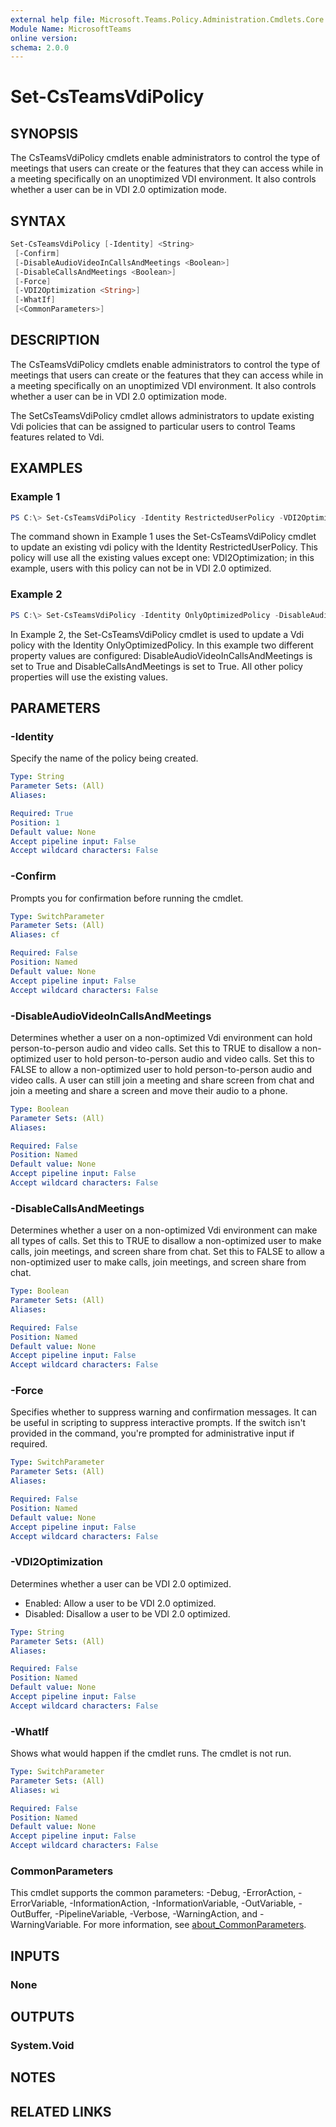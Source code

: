 ```yaml
---
external help file: Microsoft.Teams.Policy.Administration.Cmdlets.Core.dll-Help.xml
Module Name: MicrosoftTeams
online version:
schema: 2.0.0
---
```


# Set-CsTeamsVdiPolicy

## SYNOPSIS
The CsTeamsVdiPolicy cmdlets enable administrators to control the type of meetings that users can create or the features that they can access while in a meeting specifically on an unoptimized VDI environment. It also controls whether a user can be in VDI 2.0 optimization mode.

## SYNTAX

```powershell
Set-CsTeamsVdiPolicy [-Identity] <String>
 [-Confirm]
 [-DisableAudioVideoInCallsAndMeetings <Boolean>]
 [-DisableCallsAndMeetings <Boolean>]
 [-Force]
 [-VDI2Optimization <String>]
 [-WhatIf]
 [<CommonParameters>]
```

## DESCRIPTION
The CsTeamsVdiPolicy cmdlets enable administrators to control the type of meetings that users can create or the features that they can access while in a meeting specifically on an unoptimized VDI environment. It also controls whether a user can be in VDI 2.0 optimization mode.

The SetCsTeamsVdiPolicy cmdlet allows administrators to update existing Vdi policies that can be assigned to particular users to control Teams features related to Vdi.

## EXAMPLES

### Example 1
```powershell
PS C:\> Set-CsTeamsVdiPolicy -Identity RestrictedUserPolicy -VDI2Optimization "Disabled"
```

The command shown in Example 1 uses the Set-CsTeamsVdiPolicy cmdlet to update an existing vdi policy with the Identity RestrictedUserPolicy. This policy will use all the existing values except one: VDI2Optimization; in this example, users with this policy can not be in VDI 2.0 optimized.

### Example 2
```powershell
PS C:\> Set-CsTeamsVdiPolicy -Identity OnlyOptimizedPolicy -DisableAudioVideoInCallsAndMeetings $True -DisableCallsAndMeetings $True
```

In Example 2, the Set-CsTeamsVdiPolicy cmdlet is used to update a Vdi policy with the Identity OnlyOptimizedPolicy. In this example two different property values are configured: DisableAudioVideoInCallsAndMeetings is set to True and DisableCallsAndMeetings is set to True. All other policy properties will use the existing values.

## PARAMETERS

### -Identity
Specify the name of the policy being created.

```yaml
Type: String
Parameter Sets: (All)
Aliases:

Required: True
Position: 1
Default value: None
Accept pipeline input: False
Accept wildcard characters: False
```

### -Confirm
Prompts you for confirmation before running the cmdlet.

```yaml
Type: SwitchParameter
Parameter Sets: (All)
Aliases: cf

Required: False
Position: Named
Default value: None
Accept pipeline input: False
Accept wildcard characters: False
```

### -DisableAudioVideoInCallsAndMeetings
Determines whether a user on a non-optimized Vdi environment can hold person-to-person audio and video calls. Set this to TRUE to disallow a non-optimized user to hold person-to-person audio and video calls. Set this to FALSE to allow a non-optimized user to hold person-to-person audio and video calls. A user can still join a meeting and share screen from chat and join a meeting and share a screen and move their audio to a phone.

```yaml
Type: Boolean
Parameter Sets: (All)
Aliases:

Required: False
Position: Named
Default value: None
Accept pipeline input: False
Accept wildcard characters: False
```

### -DisableCallsAndMeetings
Determines whether a user on a non-optimized Vdi environment can make all types of calls. Set this to TRUE to disallow a non-optimized user to make calls, join meetings, and screen share from chat. Set this to FALSE to allow a non-optimized user to make calls, join meetings, and screen share from chat.

```yaml
Type: Boolean
Parameter Sets: (All)
Aliases:

Required: False
Position: Named
Default value: None
Accept pipeline input: False
Accept wildcard characters: False
```

### -Force
Specifies whether to suppress warning and confirmation messages. It can be useful in scripting to suppress interactive prompts. If the switch isn't provided in the command, you're prompted for administrative input if required.

```yaml
Type: SwitchParameter
Parameter Sets: (All)
Aliases:

Required: False
Position: Named
Default value: None
Accept pipeline input: False
Accept wildcard characters: False
```

### -VDI2Optimization
Determines whether a user can be VDI 2.0 optimized.

- Enabled: Allow a user to be VDI 2.0 optimized.
- Disabled: Disallow a user to be VDI 2.0 optimized.

```yaml
Type: String
Parameter Sets: (All)
Aliases:

Required: False
Position: Named
Default value: None
Accept pipeline input: False
Accept wildcard characters: False
```

### -WhatIf
Shows what would happen if the cmdlet runs.
The cmdlet is not run.

```yaml
Type: SwitchParameter
Parameter Sets: (All)
Aliases: wi

Required: False
Position: Named
Default value: None
Accept pipeline input: False
Accept wildcard characters: False
```

### CommonParameters
This cmdlet supports the common parameters: -Debug, -ErrorAction, -ErrorVariable, -InformationAction, -InformationVariable, -OutVariable, -OutBuffer, -PipelineVariable, -Verbose, -WarningAction, and -WarningVariable. For more information, see [about_CommonParameters](http://go.microsoft.com/fwlink/?LinkID=113216).

## INPUTS

### None

## OUTPUTS

### System.Void

## NOTES

## RELATED LINKS
